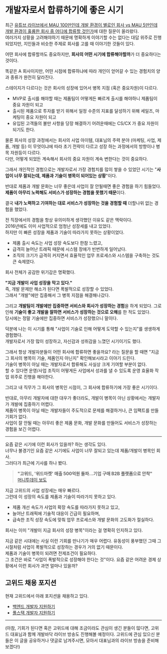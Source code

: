 # 개발자로서 합류하기에 좋은 시기

최근 [유튜브 라이브에서 MAU 100만인데 개발 환경이 별로인 회사 vs MAU 5만인데 개발 환경이 훌륭한 회사 중 어디에 합류할 것인가](https://youtu.be/YtQAMErP6tY?t=6057)에 대한 질문이 올라왔다.  
여러가지 상황을 고려해야하기 때문에 명확하게 이야기할 수는 없다는 대답 위주로 진행되었지만, 지인들과 비슷한 주제로 회사를 고를 때 이야기한 것들이 있다.  
  
어떤 회사에 합류할까도 중요하지만, **회사의 어떤 시기에 합류해야할까**가 더 중요하다는 것이다.  
  
똑같은 A 회사이지만, 어떤 시점에 합류하냐에 따라 개인이 얻어갈 수 있는 경험치의 양과 종류가 완전히 달라진다.  
  
스테이지가 다르다는 것은 회사의 성장에 있어서 병목 지점 (혹은 중요자원)이 다르다.
  
- MVP로 출시를 해야할 때는 제품팀이 어떻게든 빠르게 출시를 해야하니 제품팀이 중요 자원이 되고
- 출시된 제품으로 투자를 받기 위해서 일정 수준의 지표를 달성하기 위해 세일즈, 마케팅이 중요 자원이 되고
- 유입된 고객들의 불만 사항을 당장 해결하기 어려운때에는 CS/CX 가 중요 자원이 되기도 한다.

물론 회사의 성장 과정에서는 회사의 사업 아이템, 대표님의 주력 분야 (마케팅, 사업, 제품, 개발 등) 이 무엇이냐에 따라 초기 전략이 다르고 성장 하는 과정에서의 방향이나 병목 자원등이 다르다.  
다만, 어떻게 되었든 계속해서 회사의 중요 자원이 계속 변한다는 것이 중요하다.  
   
그래서 개인적인 경험으로는 개발자로서 가장 경험치를 많이 쌓을 수 있었던 시기는 "**사업이 너무 잘되는데, 제품과 기술이 병목이 되어있는 상황**"이다.  
  
반대로 제품과 개발 문화는 너무 좋은데 사업이 잘 안될때면 좋은 경험을 하기 힘들었다.  
**제품이 아무리 노력해도 서비스가 성장하는 경험을 못했기 때문**이다.  
  
결국 **내가 노력하고 기여하는 대로 서비스가 성장하는 것을 경험할 때** 더할나위 없는 경험을 했었다.  
  
전 직장에서의 경험을 항상 유의미하게 생각했던 이유도 같은 맥락이다.  
2016년에도 이미 사업적으로 엄청난 성장세를 내고 있었다.  
하지만 이 빠른 성장을 제품과 기술이 따라가지 못하는 상황이었다.

- 제품 출시 속도는 사업 성장 속도보다 한참 느렸고,
- 급격히 늘어난 트래픽 때문에 시스템 장애가 빈번하게 일어났다.
- 조직의 크기가 급격히 커지면서 효율적인 업무 프로세스와 시스템을 구축하는 것도 큰 숙제였다.

회사 전체가 공감한 위기감은 명확했다.

**"지금 개발이 사업 성장을 막고 있다."**  
즉, 개발 문제만 해소가 된다면 폭발적으로 성장할 수 있었다.  
그래서 "개발"에만 집중해서 그 병목 지점을 해결해나갔다.  

그리고 **개발팀이 개발에만 집중하면 서비스와 회사가 성장하는 경험**을 하게 되었다.
그로인해 **기술이 좋고 개발을 잘하면 서비스가 성장하는 것으로 오해**를 한 적도 있었다.  
당시에는 정말 기술에만 집중하면 서비스가 성장했으니 말이다.  
  
덕분에 나는 이 시기를 통해 "사업이 기술로 인해 어떻게 도약할 수 있는지"를 생생하게 경험했다.  
개발자로서 가장 많이 성장하고, 자신감과 성취감을 느꼈던 시기이기도 했다.  

그래서 항상 개발자분들이 어떤 회사에 합류하면 좋을까요? 라는 질문을 할 때면 "지금 그 회사의 병목이 기술, 제품인지 아닌지" 확인해보시라고 이야기 드린다.  
기술이 병목이 아닐 때는 개발자로서 합류해도 사실상 크게 기여할 부분이 없다.  
할 수 있다면 운영/사업 조직이 어떻게든 사업에서 성과를 낼 수 있도록 운영 효율화 작업 위주로 진행을 해야한다.  

그리고 내 직무가 그 회사의 병목인 시점이, 그 회사에 합류하기에 가장 좋은 시기이다.

반대로, 아무리 개발자에 대한 대우가 좋더라도, 개발이 병목이 아닌 상황에서는 개발자가 개발에 집중하기 어렵다.  
제품이 병목이 아닐 때는 개발자들이 주도적으로 문제를 해결하거나, 큰 임팩트를 만들 기회가 없다.  
사업이 잘 안될 때는 아무리 좋은 제품 문화, 개발 문화를 만들어도 서비스가 성장하는 경험을 보긴 어렵다.  


---


요즘 같은 시기에 이런 회사가 있을까? 하는 생각도 있다.  
너무나 불경기인 요즘 같은 시기에도 사업이 너무 잘되고 있는데 제품/개발이 병목인 회사.  
그러다가 최근에 기사를 하나 봤다.  

> **"고위드, '위드마켓' 매출 500억원 돌파…기업 구매 B2B 플랫폼으로 안착"**  
> [머니투데이 보도](https://news.mt.co.kr/mtview.php?no=2025041108053763163)

지금 고위드의 사업 성장세는 매우 빠르다.  
그런데 이 성장의 속도를 제품과 기술이 따라가지 못하고 있다.

- 제품 개선 속도가 사업의 확장 속도를 따라가지 못하고 있고,
- 늘어난 트래픽에 기술적 대응이 긴급히 필요하며,
- 급속한 조직 성장 속도에 맞춰 업무 프로세스와 개발 문화의 고도화가 절실하다.

회사는 이미 "개발이 지금 회사의 성장 병목"이라는 걸 명확히 인지하고 있다.  

지금 같은 시대에는 사실 이런 기회를 만나기가 매우 어렵다. 유동성이 풍부했던 그때 그 시절처럼 사업이 폭발적으로 성장하는 경우가 거의 없기 때문이다.  
제품과 기술이 병목이 되려면 전제조건이 필요하다.  
그 조건은 바로 "사업이 폭발적으로 성장해야 한다는 것"이다. 요즘 같은 어려운 경제 상황에서 이런 회사가 과연 얼마나 있을까?



## 고위드 채용 포지션

현재 고위드에서 아래 포지션을 채용하고 있다.

- [백엔드 개발자 지원하기](https://www.rallit.com/positions/3401/backend-engineer-%EB%B0%B1%EC%97%94%EB%93%9C-%EA%B0%9C%EB%B0%9C%EC%9E%90)
- [풀스택 개발자 지원하기](https://www.rallit.com/positions/3400/full-stack-enginner-%ED%92%80%EC%8A%A4%ED%83%9D-%EA%B0%9C%EB%B0%9C%EC%9E%90)

---

(아참, 기회가 된다면 혹은 고위드에 대해 조금이라도 관심이 생긴 분들이 많다면, 고위드 대표님과 함께 개발바닥 라이브 방송도 진행해볼 예정이다. 고위드에 관심 있으신 분들은 이 글을 공유하거나 댓글로 남겨주시면, 모아서 대표님과의 라이브 방송을 준비해보겠다!)

